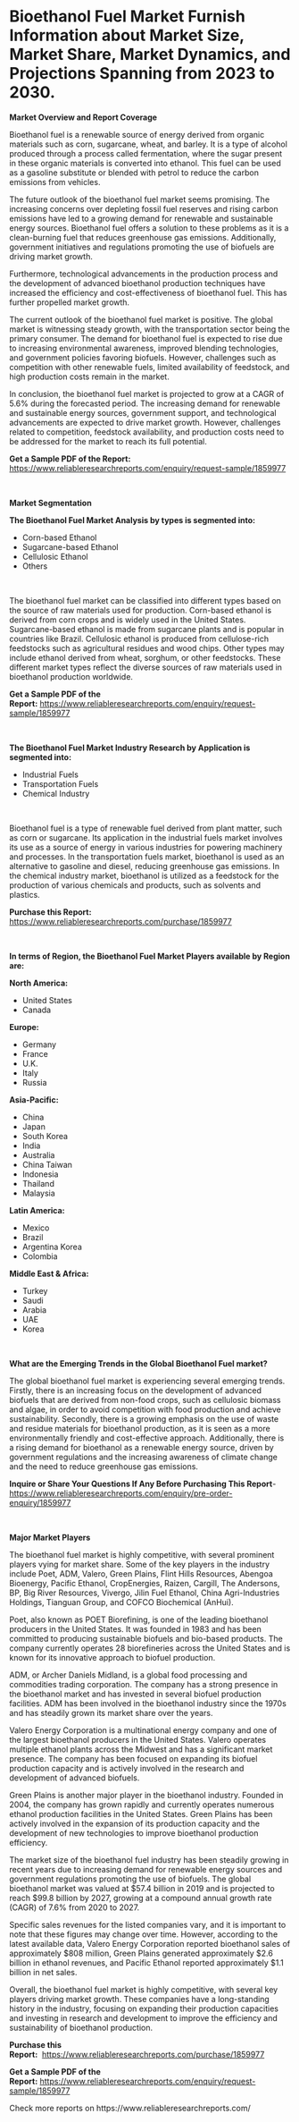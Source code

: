 <p><h1>Bioethanol Fuel Market Furnish Information about Market Size, Market Share, Market Dynamics, and Projections Spanning from 2023 to 2030.</h1></p><p><strong>Market Overview and Report Coverage</strong></p>
<p><p>Bioethanol fuel is a renewable source of energy derived from organic materials such as corn, sugarcane, wheat, and barley. It is a type of alcohol produced through a process called fermentation, where the sugar present in these organic materials is converted into ethanol. This fuel can be used as a gasoline substitute or blended with petrol to reduce the carbon emissions from vehicles.</p><p>The future outlook of the bioethanol fuel market seems promising. The increasing concerns over depleting fossil fuel reserves and rising carbon emissions have led to a growing demand for renewable and sustainable energy sources. Bioethanol fuel offers a solution to these problems as it is a clean-burning fuel that reduces greenhouse gas emissions. Additionally, government initiatives and regulations promoting the use of biofuels are driving market growth.</p><p>Furthermore, technological advancements in the production process and the development of advanced bioethanol production techniques have increased the efficiency and cost-effectiveness of bioethanol fuel. This has further propelled market growth.</p><p>The current outlook of the bioethanol fuel market is positive. The global market is witnessing steady growth, with the transportation sector being the primary consumer. The demand for bioethanol fuel is expected to rise due to increasing environmental awareness, improved blending technologies, and government policies favoring biofuels. However, challenges such as competition with other renewable fuels, limited availability of feedstock, and high production costs remain in the market.</p><p>In conclusion, the bioethanol fuel market is projected to grow at a CAGR of 5.6% during the forecasted period. The increasing demand for renewable and sustainable energy sources, government support, and technological advancements are expected to drive market growth. However, challenges related to competition, feedstock availability, and production costs need to be addressed for the market to reach its full potential.</p></p>
<p><strong>Get a Sample PDF of the Report:</strong> <a href="https://www.reliableresearchreports.com/enquiry/request-sample/1859977">https://www.reliableresearchreports.com/enquiry/request-sample/1859977</a></p>
<p>&nbsp;</p>
<p><strong>Market Segmentation</strong></p>
<p><strong>The Bioethanol Fuel Market Analysis by types is segmented into:</strong></p>
<p><ul><li>Corn-based Ethanol</li><li>Sugarcane-based Ethanol</li><li>Cellulosic Ethanol</li><li>Others</li></ul></p>
<p>&nbsp;</p>
<p><p>The bioethanol fuel market can be classified into different types based on the source of raw materials used for production. Corn-based ethanol is derived from corn crops and is widely used in the United States. Sugarcane-based ethanol is made from sugarcane plants and is popular in countries like Brazil. Cellulosic ethanol is produced from cellulose-rich feedstocks such as agricultural residues and wood chips. Other types may include ethanol derived from wheat, sorghum, or other feedstocks. These different market types reflect the diverse sources of raw materials used in bioethanol production worldwide.</p></p>
<p><strong>Get a Sample PDF of the Report:</strong>&nbsp;<a href="https://www.reliableresearchreports.com/enquiry/request-sample/1859977">https://www.reliableresearchreports.com/enquiry/request-sample/1859977</a></p>
<p>&nbsp;</p>
<p><strong>The Bioethanol Fuel Market Industry Research by Application is segmented into:</strong></p>
<p><ul><li>Industrial Fuels</li><li>Transportation Fuels</li><li>Chemical Industry</li></ul></p>
<p>&nbsp;</p>
<p><p>Bioethanol fuel is a type of renewable fuel derived from plant matter, such as corn or sugarcane. Its application in the industrial fuels market involves its use as a source of energy in various industries for powering machinery and processes. In the transportation fuels market, bioethanol is used as an alternative to gasoline and diesel, reducing greenhouse gas emissions. In the chemical industry market, bioethanol is utilized as a feedstock for the production of various chemicals and products, such as solvents and plastics.</p></p>
<p><strong>Purchase this Report:</strong>&nbsp; <a href="https://www.reliableresearchreports.com/purchase/1859977">https://www.reliableresearchreports.com/purchase/1859977</a></p>
<p>&nbsp;</p>
<p><strong>In terms of Region, the Bioethanol Fuel Market Players available by Region are:</strong></p>
<p>
    <p> <strong> North America: </strong>
        <ul>
            <li>United States</li>
            <li>Canada</li>
        </ul>
        </p> 
    <p> <strong> Europe: </strong>
        <ul>
            <li>Germany</li>
            <li>France</li>
            <li>U.K.</li>
            <li>Italy</li>
            <li>Russia</li>
        </ul>
        </p> 
    <p> <strong> Asia-Pacific: </strong>
        <ul>
            <li>China</li>
            <li>Japan</li>
            <li>South Korea</li>
            <li>India</li>
            <li>Australia</li>
            <li>China Taiwan</li>
            <li>Indonesia</li>
            <li>Thailand</li>
            <li>Malaysia</li>
        </ul>
        </p> 
    <p> <strong> Latin America: </strong>
        <ul>
            <li>Mexico</li>
            <li>Brazil</li>
            <li>Argentina Korea</li>
            <li>Colombia</li>
        </ul>
        </p> 
    <p> <strong> Middle East & Africa: </strong>
        <ul>
            <li>Turkey</li>
            <li>Saudi</li>
            <li>Arabia</li>
            <li>UAE</li>
            <li>Korea</li>
        </ul>
    </p>
    </p>
<p>&nbsp;</p>
<p><strong>What are the Emerging Trends in the Global Bioethanol Fuel market?</strong></p>
<p><p>The global bioethanol fuel market is experiencing several emerging trends. Firstly, there is an increasing focus on the development of advanced biofuels that are derived from non-food crops, such as cellulosic biomass and algae, in order to avoid competition with food production and achieve sustainability. Secondly, there is a growing emphasis on the use of waste and residue materials for bioethanol production, as it is seen as a more environmentally friendly and cost-effective approach. Additionally, there is a rising demand for bioethanol as a renewable energy source, driven by government regulations and the increasing awareness of climate change and the need to reduce greenhouse gas emissions.</p></p>
<p><strong>Inquire or Share Your Questions If Any Before Purchasing This Report</strong>- <a href="https://www.reliableresearchreports.com/enquiry/pre-order-enquiry/1859977">https://www.reliableresearchreports.com/enquiry/pre-order-enquiry/1859977</a></p>
<p>&nbsp;</p>
<p><strong>Major Market Players</strong></p>
<p><p>The bioethanol fuel market is highly competitive, with several prominent players vying for market share. Some of the key players in the industry include Poet, ADM, Valero, Green Plains, Flint Hills Resources, Abengoa Bioenergy, Pacific Ethanol, CropEnergies, Raizen, Cargill, The Andersons, BP, Big River Resources, Vivergo, Jilin Fuel Ethanol, China Agri-Industries Holdings, Tianguan Group, and COFCO Biochemical (AnHui). </p><p>Poet, also known as POET Biorefining, is one of the leading bioethanol producers in the United States. It was founded in 1983 and has been committed to producing sustainable biofuels and bio-based products. The company currently operates 28 biorefineries across the United States and is known for its innovative approach to biofuel production.</p><p>ADM, or Archer Daniels Midland, is a global food processing and commodities trading corporation. The company has a strong presence in the bioethanol market and has invested in several biofuel production facilities. ADM has been involved in the bioethanol industry since the 1970s and has steadily grown its market share over the years.</p><p>Valero Energy Corporation is a multinational energy company and one of the largest bioethanol producers in the United States. Valero operates multiple ethanol plants across the Midwest and has a significant market presence. The company has been focused on expanding its biofuel production capacity and is actively involved in the research and development of advanced biofuels.</p><p>Green Plains is another major player in the bioethanol industry. Founded in 2004, the company has grown rapidly and currently operates numerous ethanol production facilities in the United States. Green Plains has been actively involved in the expansion of its production capacity and the development of new technologies to improve bioethanol production efficiency.</p><p>The market size of the bioethanol fuel industry has been steadily growing in recent years due to increasing demand for renewable energy sources and government regulations promoting the use of biofuels. The global bioethanol market was valued at $57.4 billion in 2019 and is projected to reach $99.8 billion by 2027, growing at a compound annual growth rate (CAGR) of 7.6% from 2020 to 2027.</p><p>Specific sales revenues for the listed companies vary, and it is important to note that these figures may change over time. However, according to the latest available data, Valero Energy Corporation reported bioethanol sales of approximately $808 million, Green Plains generated approximately $2.6 billion in ethanol revenues, and Pacific Ethanol reported approximately $1.1 billion in net sales.</p><p>Overall, the bioethanol fuel market is highly competitive, with several key players driving market growth. These companies have a long-standing history in the industry, focusing on expanding their production capacities and investing in research and development to improve the efficiency and sustainability of bioethanol production.</p></p>
<p><strong>Purchase this Report:</strong>&nbsp;&nbsp;<a href="https://www.reliableresearchreports.com/purchase/1859977">https://www.reliableresearchreports.com/purchase/1859977</a></p>
<p></p>
<p><strong>Get a Sample PDF of the Report:</strong>&nbsp;<a href="https://www.reliableresearchreports.com/enquiry/request-sample/1859977">https://www.reliableresearchreports.com/enquiry/request-sample/1859977</a></p>
<p>Check more reports on https://www.reliableresearchreports.com/</p>